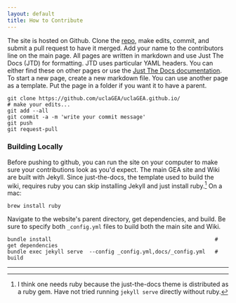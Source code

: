 ```yaml
---
layout: default
title: How to Contribute
---
```



The site is hosted on Github. Clone the [repo](https://github.com/uclaGEA/uclaGEA.github.io/), make edits, commit, and submit a pull request to have it merged. Add your name to the contributors line on the main page.
All pages are written in markdown and use Just The Docs (JTD) for formatting. JTD uses particular YAML headers.
You can either find these on other pages or use the [Just The Docs documentation](https://just-the-docs.github.io/just-the-docs/). 
To start a new page, create a new markdown file. You can use another page as a template. Put the page in a folder if you want it to have a parent.

```
git clone https://github.com/uclaGEA/uclaGEA.github.io/
# make your edits...
git add --all
git commit -a -m 'write your commit message'
git push
git request-pull
```


### Building Locally

Before pushing to github, you can run the site on your computer to make sure your contributions look as you'd expect. The main GEA site and Wiki are built with Jekyll. Since just-the-docs, the template used to build the wiki, requires ruby you can skip installing Jekyll and just install ruby.[^1] On a mac:

```
brew install ruby
```

Navigate to the website's parent directory, get dependencies, and build. Be sure to specify both `_config.yml` files to build both the main site and Wiki.

```
bundle install                                                    # get dependencies
bundle exec jekyll serve  --config _config.yml,docs/_config.yml   # build
```



-------

[^1]: I think one needs ruby because the just-the-docs theme is distributed as a ruby gem. Have not tried running `jekyll serve` directly without ruby.

[website]: https://github.com/uclaGEA/uclaGEA.github.io
